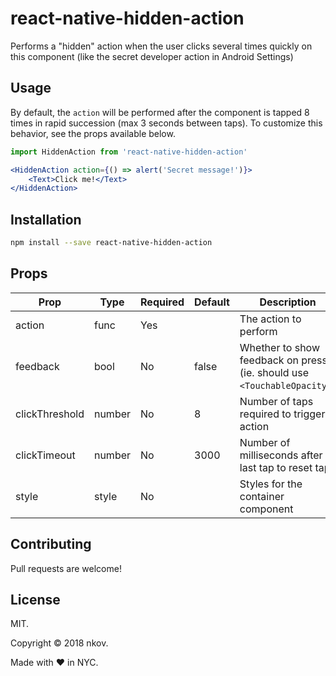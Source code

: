 # react-native-hidden-action
Performs a "hidden" action when the user clicks several times quickly on this component (like the secret developer action in Android Settings)

## Usage
By default, the `action` will be performed after the component is tapped 8 times in rapid succession (max 3 seconds between taps). To customize this behavior, see the props available below.

```jsx
import HiddenAction from 'react-native-hidden-action'

<HiddenAction action={() => alert('Secret message!')}>
    <Text>Click me!</Text>
</HiddenAction>
```

## Installation
```bash
npm install --save react-native-hidden-action
```

## Props
Prop            | Type   | Required | Default   | Description
--------------- | ------ | -------- | --------- | -----------
action          | func   | Yes      |           | The action to perform
feedback        | bool   | No       | false     | Whether to show feedback on press (ie. should use `<TouchableOpacity>`)
clickThreshold  | number | No       | 8         | Number of taps required to trigger action
clickTimeout    | number | No       | 3000      | Number of milliseconds after last tap to reset taps
style           | style  | No       |           | Styles for the container component

## Contributing
Pull requests are welcome!

## License
MIT.

Copyright &copy; 2018 nkov.

Made with :hearts: in NYC.